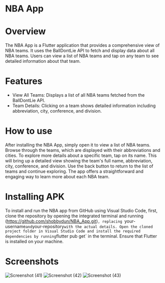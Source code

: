 # NBA App
# Overview
The NBA App is a Flutter application that provides a comprehensive view of NBA teams. 
It uses the BallDontLie API to fetch and display data about all NBA teams. Users can view a list of NBA teams and tap on any team to see detailed information about that team.

# Features
- View All Teams: Displays a list of all NBA teams fetched from the BallDontLie API.
- Team Details: Clicking on a team shows detailed information including abbreviation, city, conference, and division.

# How to use
After installing the NBA App, simply open it to view a list of NBA teams. Browse through the teams, which are displayed with their abbreviations and cities. To explore more details about a specific team, tap on its name. This will bring up a detailed view showing the team's full name, abbreviation, city, conference, and division. Use the back button to return to the list of teams and continue exploring. The app offers a straightforward and engaging way to learn more about each NBA team.

# Installing APK
To install and run the NBA app from GitHub using Visual Studio Code, first, clone the repository by opening the integrated terminal and running (https://github.com/shobbydun/NBA_App.git)`, replacing `your-username` and `your-repository` with the actual details. Open the cloned project folder in Visual Studio Code and install the required dependencies by running `flutter pub get` in the terminal. Ensure that Flutter is installed on your machine.

# Screenshots
![Screenshot (41)](https://github.com/user-attachments/assets/cd27f4ad-3bfa-440e-90c2-bd9229c51e4f)
![Screenshot (42)](https://github.com/user-attachments/assets/f5198800-9c9c-4c08-9300-aee780c44a96)
![Screenshot (43)](https://github.com/user-attachments/assets/a54911d0-9604-4937-b12d-6f5797ec70a0)
